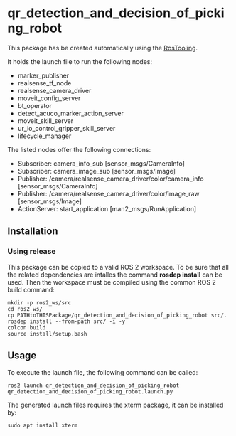 # qr_detection_and_decision_of_picking_robot

This package has be created automatically using the [RosTooling](https://github.com/ipa320/RosTooling).


It holds the launch file to run the following nodes:
- marker_publisher
- realsense_tf_node
- realsense_camera_driver
- moveit_config_server
- bt_operator
- detect_acuco_marker_action_server
- moveit_skill_server
- ur_io_control_gripper_skill_server
- lifecycle_manager

The listed nodes offer the following connections:
- Subscriber: camera_info_sub [sensor_msgs/CameraInfo]
- Subscriber: camera_image_sub [sensor_msgs/Image]
- Publisher: /camera/realsense_camera_driver/color/camera_info [sensor_msgs/CameraInfo]
- Publisher: /camera/realsense_camera_driver/color/image_raw [sensor_msgs/Image]
- ActionServer: start_application [man2_msgs/RunApplication]

## Installation

### Using release

This package can be copied to a valid ROS 2 workspace. To be sure that all the related dependencies are intalles the command **rosdep install** can be used.
Then the workspace must be compiled using the common ROS 2 build command:

```
mkdir -p ros2_ws/src
cd ros2_ws/
cp PATHtoTHISPackage/qr_detection_and_decision_of_picking_robot src/. 
rosdep install --from-path src/ -i -y
colcon build
source install/setup.bash
```



## Usage


To execute the launch file, the following command can be called:

```
ros2 launch qr_detection_and_decision_of_picking_robot qr_detection_and_decision_of_picking_robot.launch.py
```

The generated launch files requires the xterm package, it can be installed by:

```
sudo apt install xterm
```



